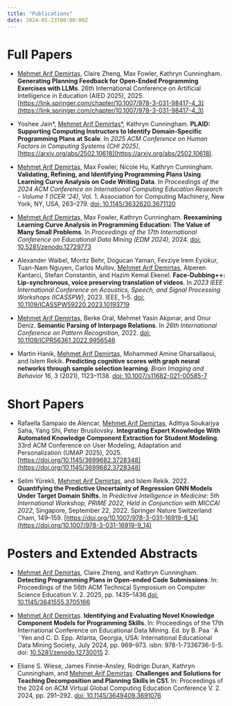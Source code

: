 ```yaml
---
title: "Publications"
date: 2024-05-23T00:00:00Z
---
```


# Full Papers

- <u>Mehmet Arif Demirtaş</u>, Claire Zheng, Max Fowler, Kathryn Cunningham. **Generating Planning Feedback for Open-Ended Programming Exercises with LLMs**. 26th International Conference on Artificial Intelligence in Education (AIED 2025), 2025. [https://link.springer.com/chapter/10.1007/978-3-031-98417-4_3](https://link.springer.com/chapter/10.1007/978-3-031-98417-4_3)

- Yoshee Jain*, <u>Mehmet Arif Demirtaş*</u>, Kathryn Cunningham. **PLAID: Supporting Computing Instructors to Identify Domain-Specific Programming Plans at
Scale**. In *2025 ACM Conference on Human Factors in Computing Systems (CHI 2025)*, [https://arxiv.org/abs/2502.10618](https://arxiv.org/abs/2502.10618).

- <u>Mehmet Arif Demirtaş</u>, Max Fowler, Nicole Hu, Kathryn Cunningham. **Validating, Refining, and Identifying Programming Plans Using Learning Curve Analysis on Code Writing Data**. In *Proceedings of the 2024 ACM Conference on International Computing Education Research - Volume 1 (ICER '24)*, Vol. 1. Association for Computing Machinery, New York, NY, USA, 263–279. [doi: 10.1145/3632620.3671120](https://doi.org/10.1145/3632620.3671120)

- <u>Mehmet Arif Demirtaş</u>, Max Fowler, Kathryn Cunningham. **Reexamining Learning Curve Analysis in Programming Education: The Value of Many Small Problems**. In *Proceedings of the 17th International Conference on Educational Data Mining (EDM 2024)*, 2024. [doi: 10.5281/zenodo.12729773](http://doi.org/10.5281/zenodo.12729773)

- Alexander Waibel, Moritz Behr, Dogucan Yaman, Fevziye Irem Eyiokur, Tuan-Nam Nguyen, Carlos Mullov, <u>Mehmet Arif Demirtas</u>, Alperen Kantarci, Stefan Constantin, and Hazim Kemal Ekenel. **Face-Dubbing++: Lip-synchronous, voice preserving translation of videos**. In *2023 IEEE International Conference on Acoustics, Speech, and Signal Processing Workshops (ICASSPW)*, 2023. IEEE, 1–5. [doi: 10.1109/ICASSPW59220.2023.10193719](https://doi.org/10.1109/ICASSPW59220.2023.10193719)

- <u>Mehmet Arif Demirtaş</u>, Berke Oral, Mehmet Yasin Akpınar, and Onur Deniz. **Semantic Parsing of Interpage Relations**. In *26th International Conference on Pattern Recognition*, 2022. [doi: 10.1109/ICPR56361.2022.9956546](https://doi.org/10.1109/ICPR56361.2022.9956546)

- Martin Hanik, <u>Mehmet Arif Demirtaş</u>, Mohammed Amine Gharsallaoui, and Islem Rekik. **Predicting cognitive scores with graph neural networks through sample selection learning**. *Brain Imaging and Behavior* 16, 3 (2021), 1123–1138. [doi: 10.1007/s11682-021-00585-7](https://doi.org/10.1007/s11682-021-00585-7)

# Short Papers

- Rafaella Sampaio de Alencar, <u>Mehmet Arif Demirtaş</u>, Adittya Soukarjya Saha, Yang Shi, Peter Brusilovsky. **Integrating Expert Knowledge With Automated Knowledge Component Extraction for Student Modeling**. 33rd ACM Conference on User Modeling, Adaptation and Personalization (UMAP 2025), 2025. [https://doi.org/10.1145/3699682.3728348](https://doi.org/10.1145/3699682.3728348)

- Selim Yürekli, <u>Mehmet Arif Demirtaş</u>, and Islem Rekik. 2022. **Quantifying the Predictive Uncertainty of Regression GNN Models Under Target Domain Shifts**. In *Predictive Intelligence in Medicine: 5th International Workshop, PRIME 2022, Held in Conjunction with MICCAI 2022*, Singapore, September 22, 2022. Springer Nature Switzerland Cham, 149–159. [https://doi.org/10.1007/978-3-031-16919-9_14](https://doi.org/10.1007/978-3-031-16919-9_14)


# Posters and Extended Abstracts

- <u>Mehmet Arif Demirtaş</u>, Claire Zheng, and Kathryn Cunningham. **Detecting Programming Plans in Open-ended Code Submissions**. In: Proceedings of the 56th ACM Technical Symposium on Computer Science Education V. 2. 2025, pp. 1435–1436.[doi: 10.1145/3641555.3705166](https://doi.org/10.1145/3641555.3705166)

- <u>Mehmet Arif Demirtaş</u>. **Identifying and Evaluating Novel Knowledge Component Models for Programming Skills**. In: Proceedings of the 17th International Conference on Educational Data Mining. Ed. by B. Paa ˜A ¨Yen and C. D. Epp. Atlanta, Georgia, USA: International Educational Data Mining Society, July 2024, pp. 969–973. isbn: 978-1-7336736-5-5. doi: [10.5281/zenodo.12730015](https://doi.org/10.5281/zenodo.12730015) 2.

- Eliane S. Wiese, James Finnie-Ansley, Rodrigo Duran, Kathryn Cunningham, and <u>Mehmet Arif Demirtaş</u>. **Challenges and Solutions for Teaching Decomposition and Planning Skills in CS1**. In: Proceedings of the 2024 on ACM Virtual Global Computing Education Conference V. 2. 2024, pp. 291–292. [doi: 10.1145/3649409.3691076](https://doi.org/10.1145/3649409.3691076)

<!-- 
<button onclick="copyBibtex()">Copy All BibTeX</button>

<script>
function copyBibtex() {
    const bibtex = `
@article{yourpub1,
    title={Publication Title 1},
    author={Author Names},
    journal={Journal Name},
    year={Year},
    volume={Volume},
    pages={Pages},
    doi={DOI}
}
@article{yourpub2,
    title={Publication Title 2},
    author={Author Names},
    journal={Journal Name},
    year={Year},
    volume={Volume},
    pages={Pages},
    doi={DOI}
}
@article{yourpub3,
    title={Publication Title 3},
    author={Author Names},
    journal={Journal Name},
    year={Year},
    volume={Volume},
    pages={Pages},
    doi={DOI}
}`;
    navigator.clipboard.writeText(bibtex);
    alert("BibTeX copied to clipboard!");
}
</script>
 -->